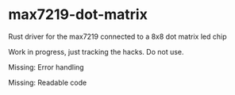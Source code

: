 # max7219-dot-matrix
Rust driver for the max7219 connected to a 8x8 dot matrix led chip

Work in progress, just tracking the hacks. Do not use.

Missing: Error handling

Missing: Readable code
